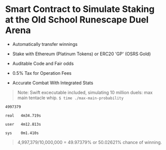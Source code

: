 # Smart Contract to Simulate Staking at the Old School Runescape Duel Arena

- Automatically transfer winnings

- Stake with Ethereum (Platinum Tokens) or ERC20 'GP' (OSRS Gold)

- Auditable Code and Fair odds

- 0.5% Tax for Operation Fees

- Accurate Combat With Integrated Stats

> Note: Swift excecutable included, simulating 10 million duels: max main tentacle whip. `$ time ./max-main-probability`

```
4997379

real   4m34.719s

user   4m12.813s

sys    0m1.410s
```

> 4,997,379/10,000,000 = 49.97379% or 50.02621% chance of winning.
